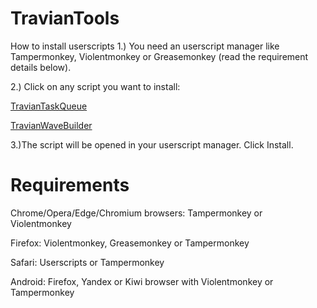 # TravianTools
How to install userscripts
1.) You need an userscript manager like Tampermonkey, Violentmonkey or Greasemonkey (read the requirement details below).

2.) Click on any script you want to install:

[TravianTaskQueue](https://github.com/MRB05/TravianTools/blob/main/TravianTaskQueue/TravianTaskQueue.user.js)

[TravianWaveBuilder](https://github.com/MRB05/TravianTools/blob/main/TravianWaveBuilder/TravianWaveBuilder.user.js)

3.)The script will be opened in your userscript manager. Click Install.

# Requirements
Chrome/Opera/Edge/Chromium browsers: Tampermonkey or Violentmonkey

Firefox: Violentmonkey, Greasemonkey or Tampermonkey

Safari: Userscripts or Tampermonkey

Android: Firefox, Yandex or Kiwi browser with Violentmonkey or Tampermonkey
